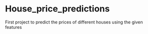 # House_price_predictions
First project to predict the prices of different houses using the given features

